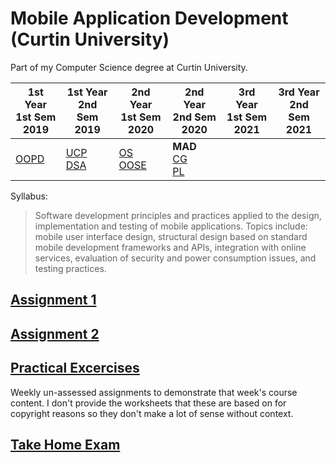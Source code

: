 # Mobile Application Development (Curtin University)

Part of my Computer Science degree at Curtin University.

1st Year <br> 1st Sem <br> 2019 | 1st Year <br> 2nd Sem <br> 2019 | 2nd Year <br> 1st Sem <br> 2020 | 2nd Year <br> 2nd Sem <br> 2020 | 3rd Year <br> 1st Sem <br> 2021 | 3rd Year <br> 2nd Sem <br> 2021  
--- | --- | --- | --- | --- | --- |
[OOPD](https://github.com/Alecadabra/OOPD) | [UCP](https://github.com/Alecadabra/UCP)<br>[DSA](https://github.com/Alecadabra/DSA) | [OS](https://github.com/Alecadabra/OS)<br>[OOSE](https://github.com/Alecadabra/OOSE) | **MAD**<br>[CG](https://github.com/Alecadabra/CG)<br>[PL](https://github.com/Alecadabra/PL)

Syllabus:

> Software development principles and practices applied to the design, implementation and testing
> of mobile applications. Topics include: mobile user interface design, structural design based on
> standard mobile development frameworks and APIs, integration with online services, evaluation of
> security and power consumption issues, and testing practices.

## [Assignment 1](Assignment%201)

<!-- TODO -->

## [Assignment 2](Assignment%202)

<!-- TODO -->

## [Practical Excercises](Practical%20Excercises)

Weekly un-assessed assignments to demonstrate that week's course content. I don't
provide the worksheets that these are based on for copyright reasons so they
don't make a lot of sense without context.

## [Take Home Exam](Take%20Home%20Exam)

<!-- TODO -->
